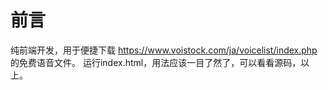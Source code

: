 # 前言
纯前端开发，用于便捷下载 https://www.voistock.com/ja/voicelist/index.php 的免费语音文件。
运行index.html，用法应该一目了然了，可以看看源码，以上。